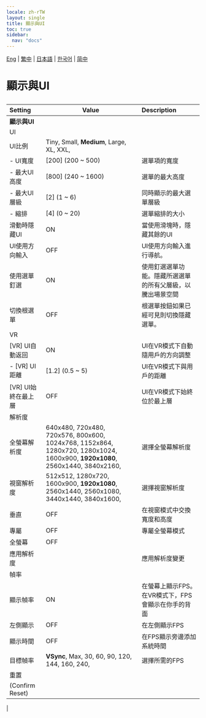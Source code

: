 ```yaml
---
locale: zh-rTW
layout: single
title: 顯示與UI
toc: true
sidebar:
  nav: "docs"
---
```

[Eng](/dancexr/menu/2025.4/system/screen.md) | [繁中](/tw/dancexr/menu/2025.4/system/screen.md) | [日本語](/jp/dancexr/menu/2025.4/system/screen.md) | [한국어](/kr/dancexr/menu/2025.4/system/screen.md) | [简中](/zh/dancexr/menu/2025.4/system/screen.md)
# 顯示與UI
## 
| Setting | Value | Description |
| :--- | --- | :--- |
|**顯示與UI** | | 
| UI || 
| UI比例 |  Tiny,  Small,  **Medium**,  Large,  XL,  XXL,  |  |
|- UI寬度| [200] (200 ~ 500) | 選單項的寬度
|- 最大UI高度| [800] (240 ~ 1600) | 選單的最大高度
|- 最大UI層級| [2] (1 ~ 6) | 同時顯示的最大選單層級
|- 縮排| [4] (0 ~ 20) | 選單縮排的大小
| 滑動時隱藏UI | ON | 當使用滑塊時，隱藏其餘的UI
| UI使用方向輸入 | OFF | UI使用方向輸入進行導航。
| 使用選單釘選 | ON | 使用釘選選單功能。隱藏所選選單的所有父層級，以騰出場景空間
| 切換根選單 | OFF | 根選單按鈕如果已經可見則切換隱藏選單。
| VR || 
| [VR] UI自動返回 | ON | UI在VR模式下自動隨用戶的方向調整
|- [VR] UI距離| [1.2] (0.5 ~ 5) | UI在VR模式下與用戶的距離
| [VR] UI始終在最上層 | OFF | UI在VR模式下始終位於最上層
| 解析度 || 
| 全螢幕解析度 |  640x480,  720x480,  720x576,  800x600,  1024x768,  1152x864,  1280x720,  1280x1024,  1600x900,  **1920x1080**,  2560x1440,  3840x2160,  | 選擇全螢幕解析度 |
| 視窗解析度 |  512x512,  1280x720,  1600x900,  **1920x1080**,  2560x1440,  2560x1080,  3440x1440,  3840x1600,  | 選擇視窗解析度 |
| 垂直 | OFF | 在視窗模式中交換寬度和高度
| 專屬 | OFF | 專屬全螢幕模式
| 全螢幕 | OFF | 
| 應用解析度 || 應用解析度變更
| 幀率 || 
| 顯示幀率 | ON | 在螢幕上顯示FPS。在VR模式下，FPS會顯示在你手的背面
| 左側顯示 | OFF | 在左側顯示FPS
| 顯示時間 | OFF | 在FPS顯示旁邊添加系統時間
| 目標幀率 |  **VSync**,  Max,  30,  60,  90,  120,  144,  160,  240,  | 選擇所需的FPS |
| 重置 || 
| (Confirm Reset) || 
|
